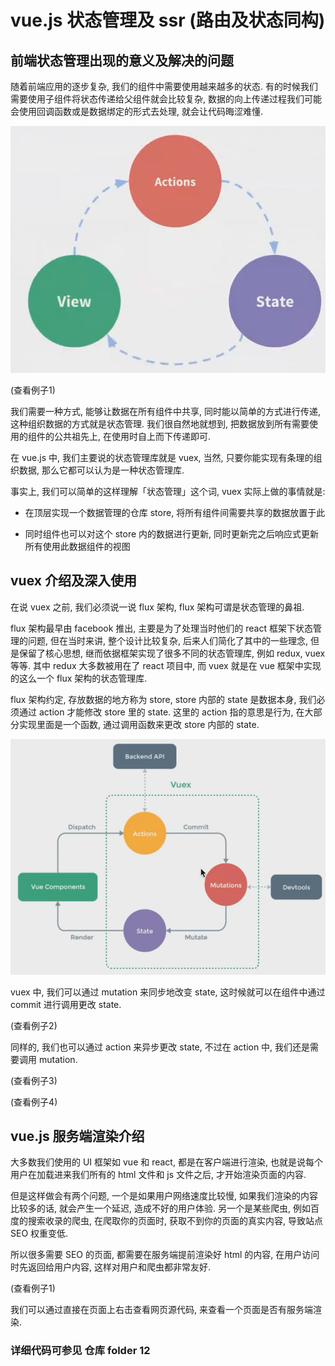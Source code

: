 # vue.js 状态管理及 ssr (路由及状态同构)

## 前端状态管理出现的意义及解决的问题

随着前端应用的逐步复杂, 我们的组件中需要使用越来越多的状态. 有的时候我们需要使用子组件将状态传递给父组件就会比较复杂, 数据的向上传递过程我们可能会使用回调函数或是数据绑定的形式去处理, 就会让代码晦涩难懂.

![](./img/11-example1.png)

(查看例子1)

我们需要一种方式, 能够让数据在所有组件中共享, 同时能以简单的方式进行传递, 这种组织数据的方式就是状态管理. 我们很自然地就想到, 把数据放到所有需要使用的组件的公共祖先上, 在使用时自上而下传递即可.

在 vue.js 中, 我们主要说的状态管理库就是 vuex, 当然, 只要你能实现有条理的组织数据, 那么它都可以认为是一种状态管理库.

事实上, 我们可以简单的这样理解「状态管理」这个词, vuex 实际上做的事情就是:

- 在顶层实现一个数据管理的仓库 store, 将所有组件间需要共享的数据放置于此

- 同时组件也可以对这个 store 内的数据进行更新, 同时更新完之后响应式更新所有使用此数据组件的视图

## vuex 介绍及深入使用

在说 vuex 之前, 我们必须说一说 flux 架构, flux 架构可谓是状态管理的鼻祖.

flux 架构最早由 facebook 推出, 主要是为了处理当时他们的 react 框架下状态管理的问题, 但在当时来讲, 整个设计比较复杂, 后来人们简化了其中的一些理念, 但是保留了核心思想, 继而依据框架实现了很多不同的状态管理库, 例如 redux, vuex 等等. 其中 redux 大多数被用在了 react 项目中, 而 vuex 就是在 vue 框架中实现的这么一个 flux 架构的状态管理库.

flux 架构约定, 存放数据的地方称为 store, store 内部的 state 是数据本身, 我们必须通过 action 才能修改 store 里的 state. 这里的 action 指的意思是行为, 在大部分实现里面是一个函数, 通过调用函数来更改 store 内部的 state.

![](./img/11-vuex.png)

vuex 中, 我们可以通过 mutation 来同步地改变 state, 这时候就可以在组件中通过 commit 进行调用更改 state.

(查看例子2)

同样的, 我们也可以通过 action 来异步更改 state, 不过在 action 中, 我们还是需要调用 mutation.

(查看例子3)

(查看例子4)

## vue.js 服务端渲染介绍

大多数我们使用的 UI 框架如 vue 和 react, 都是在客户端进行渲染, 也就是说每个用户在加载进来我们所有的 html 文件和 js 文件之后, 才开始渲染页面的内容.

但是这样做会有两个问题, 一个是如果用户网络速度比较慢, 如果我们渲染的内容比较多的话, 就会产生一个延迟, 造成不好的用户体验. 另一个是某些爬虫, 例如百度的搜索收录的爬虫, 在爬取你的页面时, 获取不到你的页面的真实内容, 导致站点 SEO 权重变低.

所以很多需要 SEO 的页面, 都需要在服务端提前渲染好 html 的内容, 在用户访问时先返回给用户内容, 这样对用户和爬虫都非常友好.

(查看例子1)

我们可以通过直接在页面上右击查看网页源代码, 来查看一个页面是否有服务端渲染.

### 详细代码可参见 仓库 folder 12
